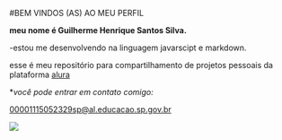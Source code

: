 #BEM VINDOS (AS) AO MEU PERFIL

**meu nome é Guilherme Henrique Santos Silva.**

-estou me desenvolvendo na linguagem javarscipt e markdown.

esse é meu repositório para compartilhamento de projetos pessoais da plataforma [alura](https://cursos.alura.com.br)

**você pode entrar em contato comigo:*

00001115052329sp@al.educacao.sp.gov.br

![](https://media1.tenor.com/m/_hUq1BSUsiMAAAAC/cat-cute.gif)


